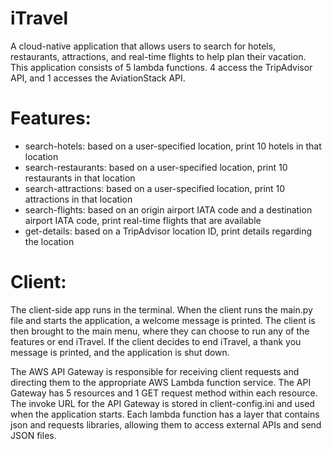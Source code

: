# iTravel
A cloud-native application that allows users to search for hotels, restaurants, attractions, and real-time flights to help plan their vacation. This application consists of 5 lambda functions. 4 access the TripAdvisor API, and 1 accesses the AviationStack API. 

# Features:
- search-hotels: based on a user-specified location, print 10 hotels in that location
- search-restaurants: based on a user-specified location, print 10 restaurants in that location
- search-attractions: based on a user-specified location, print 10 attractions in that location
- search-flights: based on an origin airport IATA code and a destination airport IATA code, print real-time flights that are available
- get-details: based on a TripAdvisor location ID, print details regarding the location

# Client:
The client-side app runs in the terminal. When the client runs the main.py file and starts the application, a welcome message is printed. The client is then brought to the main menu, where they can choose to run any of the features or end iTravel. If the client decides to end iTravel, a thank you message is printed, and the application is shut down.

The AWS API Gateway is responsible for receiving client requests and directing them to the appropriate AWS Lambda function service. The API Gateway has 5 resources and 1 GET request method within each resource. The invoke URL for the API Gateway is stored in client-config.ini and used when the application starts. Each lambda function has a layer that contains json and requests libraries, allowing them to access external APIs and send JSON files.
